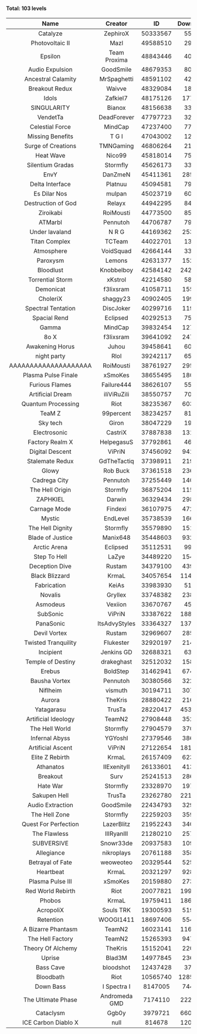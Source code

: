 #### Total: 103 levels

| Name | Creator | ID | Downloads | Likes |
|:---:|:---:|:---:|:---:|:---:|
| Catalyze | ZephiroX | 50333567 | 55594 | 5388
| Photovoltaic II | Mazl | 49588510 | 29104 | 3180
| Epsilon | Team Proxima | 48843446 | 40840 | 4259
| Audio Expulsion | GoodSmile | 48679353 | 80927 | 6996
| Ancestral Calamity | MrSpaghetti | 48591102 | 42948 | 3996
| Breakout Redux | Waivve | 48329084 | 18927 | 2007
| Idols | Zafkiel7 | 48175126 | 177165 | 21631
| SINGULARITY | Bianox | 48156638 | 33612 | 6085
| VendetTa | DeadForever | 47797723 | 32692 | 3213
| Celestial Force  | MindCap | 47237400 | 77758 | 7168
| Missing Benefits | T G I | 47043002 | 12777 | 1091
| Surge of Creations | TMNGaming | 46806264 | 21698 | 2103
| Heat Wave | Nico99 | 45818014 | 75299 | 7020
| Silentium Gradas | Stormfly | 45626173 | 33505 | 3236
| EnvY | DanZmeN | 45411361 | 285239 | 25342
| Delta Interface | Platnuu | 45094581 | 79655 | 7853
| Es Dilar Nos | mulpan | 45023719 | 60652 | 5381
| Destruction of God | Relayx | 44942295 | 84051 | 8323
| Ziroikabi | RoiMousti | 44773500 | 85804 | 7238
| ATMarbl | Pennutoh | 44706787 | 79117 | 7122
| Under lavaland | N R G | 44169362 | 253444 | 22935
| Titan Complex | TCTeam | 44022701 | 13750 | 1859
| Atmosphere | VoidSquad | 42664144 | 33631 | 2751
| Paroxysm | Lemons | 42631377 | 152412 | 12580
| Bloodlust | Knobbelboy | 42584142 | 2427533 | 235279
| Torrential Storm | xKstrol | 42214580 | 58834 | 683
| Demonicat | f3lixsram | 41058711 | 155635 | 12578
| CholeriX | shaggy23 | 40902405 | 199206 | 15393
| Spectral Tentation | DiscJoker | 40299716 | 119597 | 8425
| Spacial Rend | Eclipsed | 40292513 | 75674 | 6479
| Gamma | MindCap | 39832454 | 127494 | 11383
| 8o X | f3lixsram | 39641092 | 247176 | 19514
| Awakening Horus | Juhou | 39458641 | 60743 | 5329
| night party | Rlol | 39242117 | 65195 | 6322
| AAAAAAAAAAAAAAAAAAAA | RoiMousti | 38761927 | 295837 | 19467
| Plasma Pulse Finale | xSmoKes | 38655495 | 180886 | 16291
| Furious Flames | Failure444 | 38626107 | 55743 | 4379
| Artificial Dream | iIiViRuZiIi | 38550757 | 70036 | 5993
| Quantum Processing | Riot | 38235367 | 603020 | 42030
| TeaM Z | 99percent | 38234257 | 81434 | 6543
| Sky tech | Giron | 38047229 | 19284 | 1869
| Electrosonic | CastriX | 37887838 | 131084 | 11744
| Factory Realm X | HelpegasuS | 37792861 | 46499 | 4486
| Digital Descent | ViPriN | 37456092 | 941210 | 88382
| Stalemate Redux | GdTheTactiq | 37398911 | 219011 | 16594
| Glowy | Rob Buck | 37361518 | 236316 | 23981
| Cadrega City | Pennutoh | 37255449 | 140562 | 12810
| The Hell Origin | Stormfly | 36875204 | 115815 | 9394
| ZAPHKIEL | Darwin | 36329434 | 298177 | 32291
| Carnage Mode | Findexi | 36107975 | 472686 | 44969
| Mystic | EndLevel | 35738539 | 166095 | 15470
| The Hell Dignity | Stormfly | 35579890 | 151030 | 13044
| Blade of Justice | Manix648 | 35448603 | 932304 | 96324
| Arctic Arena | Eclipsed | 35112531 | 99885 | 7658
| Step To Hell | LaZye | 34489220 | 154640 | 15757
| Deception Dive | Rustam | 34379100 | 439371 | 28952
| Black Blizzard | KrmaL | 34057654 | 1141238 | 111520
| Fabrication | KeiAs | 33983930 | 51644 | 5715
| Novalis | Gryllex | 33748382 | 238316 | 21582
| Asmodeus | Vexiion | 33670767 | 45728 | 4293
| SubSonic | ViPriN | 33387622 | 1880295 | 143208
| PanaSonic | ItsAdvyStyles | 33364327 | 1372710 | 176114
| Devil Vortex | Rustam | 32969607 | 285723 | 25664
| Twisted Tranquility | Flukester | 32920197 | 214485 | 21061
| Incipient | Jenkins GD | 32688321 | 63751 | 5977
| Temple of Destiny | drakeghast | 32512032 | 158114 | 15374
| Erebus | BoldStep | 31462941 | 674410 | 62967
| Bausha Vortex | Pennutoh | 30380566 | 322945 | 29239
| Niflheim | vismuth | 30194711 | 307377 | 24444
| Aurora | TheKris | 28880422 | 216687 | 20303
| Yatagarasu  | TrusTa | 28220417 | 4530817 | 424895
| Artificial Ideology | TeamN2 | 27908448 | 352600 | 35298
| The Hell World | Stormfly | 27904579 | 370829 | 27296
| Infernal Abyss | YGYoshI | 27379546 | 386806 | 38556
| Artificial Ascent | ViPriN | 27122654 | 1810031 | 160362
| Elite Z Rebirth | KrmaL | 26157409 | 623367 | 41145
| Athanatos | IIExenityII | 26133601 | 413652 | 46227
| Breakout | Surv | 25241513 | 286357 | 29011
| Hate War | Stormfly | 23328970 | 197101 | 14935
| Sakupen Hell | TrusTa | 23262780 | 2213647 | 162899
| Audio Extraction | GoodSmile | 22434793 | 329817 | 31655
| The Hell Zone | Stormfly | 22259203 | 359343 | 23558
| Quest For Perfection | LazerBlitz | 21952243 | 340543 | 29791
| The Flawless | IlIRyanIlI | 21280210 | 257274 | 23516
| SUBVERSIVE | Snowr33de | 20937583 | 109951 | 14225
| Allegiance | nikroplays | 20761188 | 358581 | 39016
| Betrayal of Fate | weoweoteo | 20329544 | 525768 | 49330
| Heartbeat | KrmaL | 20321297 | 928993 | 82769
| Plasma Pulse III | xSmoKes | 20159880 | 273535 | 26874
| Red World Rebirth | Riot | 20077821 | 1999230 | 134171
| Phobos | KrmaL | 19759411 | 1868788 | 168326
| AcropoliX | Souls TRK | 19300593 | 519167 | 73026
| Retention | WOOGI1411 | 18697406 | 554027 | 68887
| A Bizarre Phantasm | TeamN2 | 16023141 | 1162201 | 116588
| The Hell Factory | TeamN2 | 15265393 | 947415 | 93846
| Theory Of Alchemy | TheKris | 15152041 | 220445 | 16434
| Uprise | Blad3M | 14977845 | 236664 | 22248
| Bass Cave | bloodshot | 12437428 | 37319 | 4368
| Bloodbath | Riot | 10565740 | 12852910 | 1177180
| Down Bass | I Spectra I | 8147005 | 744758 | 67418
| The Ultimate Phase | Andromeda GMD | 7174110 | 2229578 | 226351
| Cataclysm | Ggb0y | 3979721 | 6608710 | 535716
| ICE Carbon Diablo X | null | 814678 | 1202263 | 87308
